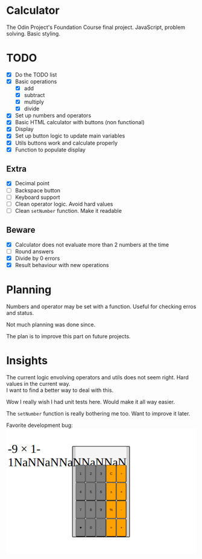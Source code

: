 # Calculator

The Odin Project's Foundation Course final project.
JavaScript, problem solving. Basic styling.

# TODO

- [x] Do the TODO list
- [x] Basic operations
  - [x] add
  - [x] subtract
  - [x] multiply
  - [x] divide
- [x] Set up numbers and operators
- [x] Basic HTML calculator with buttons (non functional)
- [x] Display
- [x] Set up button logic to update main variables
- [x] Utils buttons work and calculate properly
- [x] Function to populate display

## Extra

- [x] Decimal point
- [ ] Backspace button
- [ ] Keyboard support
- [ ] Clean operator logic. Avoid hard values
- [ ] Clean `setNumber` function. Make it readable

## Beware

- [x] Calculator does not evaluate more than 2 numbers at the time
- [ ] Round answers
- [x] Divide by 0 errors
- [x] Result behaviour with new operations

# Planning

Numbers and operator may be set with a function. Useful for checking erros and status.

Not much planning was done since.

The plan is to improve this part on future projects.

# Insights

The current logic envolving operators and utils does not seem right. Hard values in the current way. \
I want to find a better way to deal with this.

Wow I really wish I had unit tests here. Would make it all way easier.

The `setNumber` function is really bothering me too. Want to improve it later.

Favorite development bug: \
![Shows a broken calculator app, With overflowing text with lots of 'NaN's in the display.](bug.png "Favorite bug")
